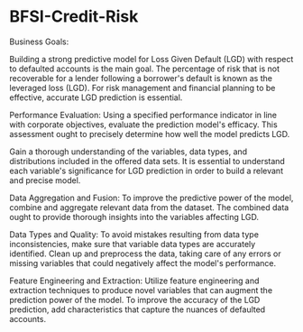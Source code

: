 # BFSI-Credit-Risk

Business Goals:

Building a strong predictive model for Loss Given Default (LGD) with respect to defaulted accounts is the main goal. The percentage of risk that is not recoverable for a lender following a borrower's default is known as the leveraged loss (LGD). For risk management and financial planning to be effective, accurate LGD prediction is essential.

Performance Evaluation: Using a specified performance indicator in line with corporate objectives, evaluate the prediction model's efficacy. This assessment ought to precisely determine how well the model predicts LGD.

Gain a thorough understanding of the variables, data types, and distributions included in the offered data sets. It is essential to understand each variable's significance for LGD prediction in order to build a relevant and precise model.

Data Aggregation and Fusion: To improve the predictive power of the model, combine and aggregate relevant data from the dataset. The combined data ought to provide thorough insights into the variables affecting LGD.

Data Types and Quality: To avoid mistakes resulting from data type inconsistencies, make sure that variable data types are accurately identified. Clean up and preprocess the data, taking care of any errors or missing variables that could negatively affect the model's performance.

Feature Engineering and Extraction: Utilize feature engineering and extraction techniques to produce novel variables that can augment the prediction power of the model. To improve the accuracy of the LGD prediction, add characteristics that capture the nuances of defaulted accounts.
